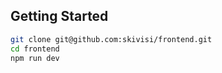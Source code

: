 ## Getting Started

```bash
git clone git@github.com:skivisi/frontend.git
cd frontend
npm run dev
```
